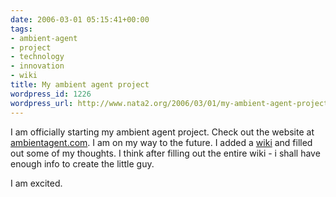 ```yaml
---
date: 2006-03-01 05:15:41+00:00
tags:
- ambient-agent
- project
- technology
- innovation
- wiki
title: My ambient agent project
wordpress_id: 1226
wordpress_url: http://www.nata2.org/2006/03/01/my-ambient-agent-project/
---
```


I am officially starting my ambient agent project. Check out the website at <a href="http://ambientagent.com/">ambientagent.com</a>. I am on my way to the future. I added a <a href="http://ambientagent.com/wiki/index.php/Main_Page">wiki</a> and filled out some of my thoughts. I think after filling out the entire wiki - i shall have enough info to create the little guy.

I am excited.